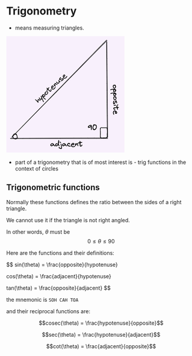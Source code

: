 # Trigonometry

* means measuring triangles.

![image right_triangle](./img/001_intro_right_triangle.excalidraw.png)

* part of a trigonometry that is of most interest is - trig functions in the context of circles

## Trigonometric functions

Normally these functions defines the ratio between the sides of a right triangle.

We cannot use it if the triangle is not right angled.

In other words, $\theta$ must be $$0 \le \theta \le 90$$


Here are the functions and their definitions:

$$
sin(\theta) = \frac{opposite}{hypotenuse}

cos(\theta) = \frac{adjacent}{hypotenuse}

tan(\theta) = \frac{opposite}{adjacent}
$$

the mnemonic is `SOH CAH TOA`

and their reciprocal functions are:

$$cosec(\theta) = \frac{hypotenuse}{opposite}$$

$$sec(\theta) = \frac{hypotenuse}{adjacent}$$

$$cot(\theta) = \frac{adjacent}{opposite}$$



